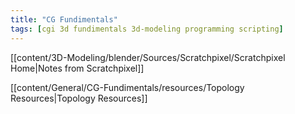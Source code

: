 ```yaml
---
title: "CG Fundimentals"
tags: [cgi 3d fundimentals 3d-modeling programming scripting]
---
```


[[content/3D-Modeling/blender/Sources/Scratchpixel/Scratchpixel Home|Notes from Scratchpixel]]

[[content/General/CG-Fundimentals/resources/Topology Resources|Topology Resources]]

